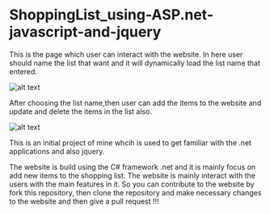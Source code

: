 # ShoppingList_using-ASP.net-javascript-and-jquery

This is the page which user can interact with the website. In here user should name the list that want and it will dynamically load the list name that entered.

![alt text](https://github.com/pasan04/Shopping-List-using-ASP.net-with-javascript-jquery-and-html/blob/master/shoppingList.PNG)


After choosing the list name,then user can add the items to the website and update and delete the items in the list also.


![alt text](https://github.com/pasan04/Shopping-List-using-ASP.net-with-javascript-jquery-and-html/blob/master/list.PNG)

This is an initial project of mine whcih is used to get familiar with the .net applications and also jquery.

The website is build using the C# framework .net and it is mainly focus on add new items to the shopping list. The website is mainly interact with the users with the main features in it. So you can contribute to the website by fork this repository, then clone the repository and make necessary changes to the website and then give a pull request !!!


